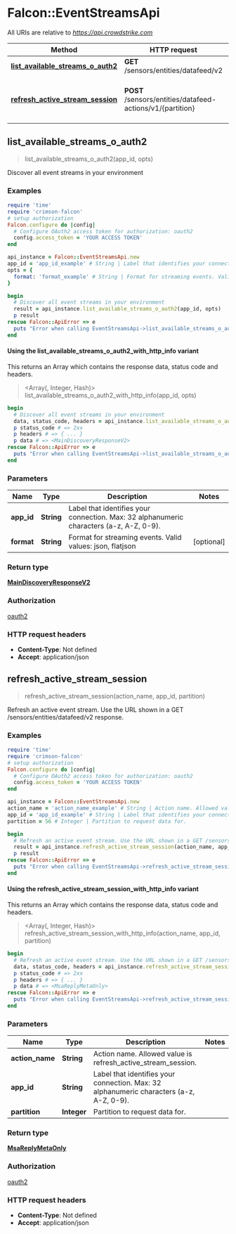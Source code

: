 # Falcon::EventStreamsApi

All URIs are relative to *https://api.crowdstrike.com*

| Method | HTTP request | Description |
| ------ | ------------ | ----------- |
| [**list_available_streams_o_auth2**](EventStreamsApi.md#list_available_streams_o_auth2) | **GET** /sensors/entities/datafeed/v2 | Discover all event streams in your environment |
| [**refresh_active_stream_session**](EventStreamsApi.md#refresh_active_stream_session) | **POST** /sensors/entities/datafeed-actions/v1/{partition} | Refresh an active event stream. Use the URL shown in a GET /sensors/entities/datafeed/v2 response. |


## list_available_streams_o_auth2

> <MainDiscoveryResponseV2> list_available_streams_o_auth2(app_id, opts)

Discover all event streams in your environment

### Examples

```ruby
require 'time'
require 'crimson-falcon'
# setup authorization
Falcon.configure do |config|
  # Configure OAuth2 access token for authorization: oauth2
  config.access_token = 'YOUR ACCESS TOKEN'
end

api_instance = Falcon::EventStreamsApi.new
app_id = 'app_id_example' # String | Label that identifies your connection. Max: 32 alphanumeric characters (a-z, A-Z, 0-9).
opts = {
  format: 'format_example' # String | Format for streaming events. Valid values: json, flatjson
}

begin
  # Discover all event streams in your environment
  result = api_instance.list_available_streams_o_auth2(app_id, opts)
  p result
rescue Falcon::ApiError => e
  puts "Error when calling EventStreamsApi->list_available_streams_o_auth2: #{e}"
end
```

#### Using the list_available_streams_o_auth2_with_http_info variant

This returns an Array which contains the response data, status code and headers.

> <Array(<MainDiscoveryResponseV2>, Integer, Hash)> list_available_streams_o_auth2_with_http_info(app_id, opts)

```ruby
begin
  # Discover all event streams in your environment
  data, status_code, headers = api_instance.list_available_streams_o_auth2_with_http_info(app_id, opts)
  p status_code # => 2xx
  p headers # => { ... }
  p data # => <MainDiscoveryResponseV2>
rescue Falcon::ApiError => e
  puts "Error when calling EventStreamsApi->list_available_streams_o_auth2_with_http_info: #{e}"
end
```

### Parameters

| Name | Type | Description | Notes |
| ---- | ---- | ----------- | ----- |
| **app_id** | **String** | Label that identifies your connection. Max: 32 alphanumeric characters (a-z, A-Z, 0-9). |  |
| **format** | **String** | Format for streaming events. Valid values: json, flatjson | [optional] |

### Return type

[**MainDiscoveryResponseV2**](MainDiscoveryResponseV2.md)

### Authorization

[oauth2](../README.md#oauth2)

### HTTP request headers

- **Content-Type**: Not defined
- **Accept**: application/json


## refresh_active_stream_session

> <MsaReplyMetaOnly> refresh_active_stream_session(action_name, app_id, partition)

Refresh an active event stream. Use the URL shown in a GET /sensors/entities/datafeed/v2 response.

### Examples

```ruby
require 'time'
require 'crimson-falcon'
# setup authorization
Falcon.configure do |config|
  # Configure OAuth2 access token for authorization: oauth2
  config.access_token = 'YOUR ACCESS TOKEN'
end

api_instance = Falcon::EventStreamsApi.new
action_name = 'action_name_example' # String | Action name. Allowed value is refresh_active_stream_session.
app_id = 'app_id_example' # String | Label that identifies your connection. Max: 32 alphanumeric characters (a-z, A-Z, 0-9).
partition = 56 # Integer | Partition to request data for.

begin
  # Refresh an active event stream. Use the URL shown in a GET /sensors/entities/datafeed/v2 response.
  result = api_instance.refresh_active_stream_session(action_name, app_id, partition)
  p result
rescue Falcon::ApiError => e
  puts "Error when calling EventStreamsApi->refresh_active_stream_session: #{e}"
end
```

#### Using the refresh_active_stream_session_with_http_info variant

This returns an Array which contains the response data, status code and headers.

> <Array(<MsaReplyMetaOnly>, Integer, Hash)> refresh_active_stream_session_with_http_info(action_name, app_id, partition)

```ruby
begin
  # Refresh an active event stream. Use the URL shown in a GET /sensors/entities/datafeed/v2 response.
  data, status_code, headers = api_instance.refresh_active_stream_session_with_http_info(action_name, app_id, partition)
  p status_code # => 2xx
  p headers # => { ... }
  p data # => <MsaReplyMetaOnly>
rescue Falcon::ApiError => e
  puts "Error when calling EventStreamsApi->refresh_active_stream_session_with_http_info: #{e}"
end
```

### Parameters

| Name | Type | Description | Notes |
| ---- | ---- | ----------- | ----- |
| **action_name** | **String** | Action name. Allowed value is refresh_active_stream_session. |  |
| **app_id** | **String** | Label that identifies your connection. Max: 32 alphanumeric characters (a-z, A-Z, 0-9). |  |
| **partition** | **Integer** | Partition to request data for. |  |

### Return type

[**MsaReplyMetaOnly**](MsaReplyMetaOnly.md)

### Authorization

[oauth2](../README.md#oauth2)

### HTTP request headers

- **Content-Type**: Not defined
- **Accept**: application/json

